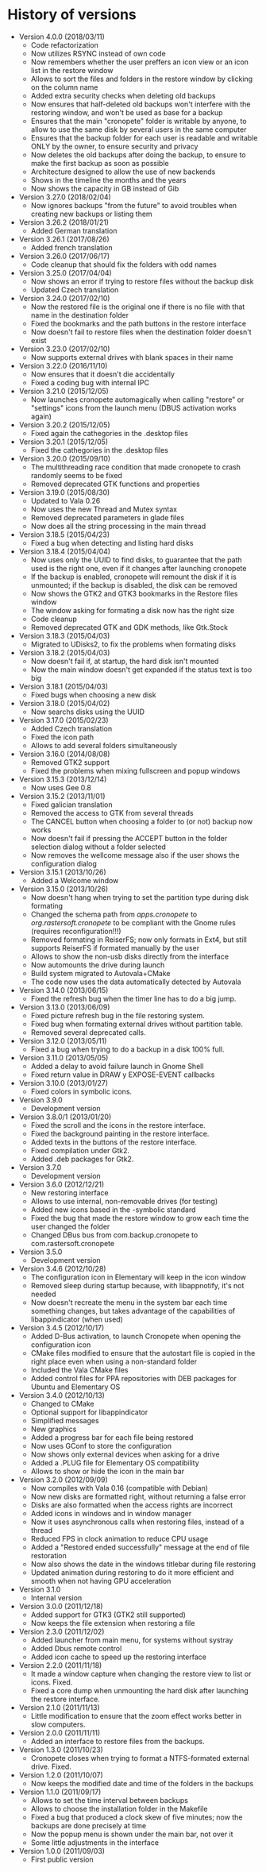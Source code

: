 # History of versions #

* Version 4.0.0 (2018/03/11)
  * Code refactorization
  * Now utilizes RSYNC instead of own code
  * Now remembers whether the user preffers an icon view or an icon list in the restore window
  * Allows to sort the files and folders in the restore window by clicking on the column name
  * Added extra security checks when deleting old backups
  * Now ensures that half-deleted old backups won't interfere with the restoring window, and won't be used as base for a backup
  * Ensures that the main "cronopete" folder is writable by anyone, to allow to use the same disk by several users in the same computer
  * Ensures that the backup folder for each user is readable and writable ONLY by the owner, to ensure security and privacy
  * Now deletes the old backups after doing the backup, to ensure to make the first backup as soon as possible
  * Architecture designed to allow the use of new backends
  * Shows in the timeline the months and the years
  * Now shows the capacity in GB instead of Gib
* Version 3.27.0 (2018/02/04)
  * Now ignores backups "from the future" to avoid troubles when creating new backups or listing them
* Version 3.26.2 (2018/01/21)
  * Added German translation
* Version 3.26.1 (2017/08/26)
  * Added french translation
* Version 3.26.0 (2017/06/17)
  * Code cleanup that should fix the folders with odd names
* Version 3.25.0 (2017/04/04)
  * Now shows an error if trying to restore files without the backup disk
  * Updated Czech translation
* Version 3.24.0 (2017/02/10)
  * Now the restored file is the original one if there is no file with that name in the destination folder
  * Fixed the bookmarks and the path buttons in the restore interface
  * Now doesn't fail to restore files when the destination folder doesn't exist
* Version 3.23.0 (2017/02/10)
  * Now supports external drives with blank spaces in their name
* Version 3.22.0 (2016/11/10)
  * Now ensures that it doesn't die accidentally
  * Fixed a coding bug with internal IPC
* Version 3.21.0 (2015/12/05)
  * Now launches cronopete automagically when calling "restore" or "settings" icons from the launch menu (DBUS activation works again)
* Version 3.20.2 (2015/12/05)
  * Fixed again the cathegories in the .desktop files
* Version 3.20.1 (2015/12/05)
  * Fixed the cathegories in the .desktop files
* Version 3.20.0 (2015/09/10)
  * The multithreading race condition that made cronopete to crash randomly seems to be fixed
  * Removed deprecated GTK functions and properties
* Version 3.19.0 (2015/08/30)
  * Updated to Vala 0.26
  * Now uses the new Thread and Mutex syntax
  * Removed deprecated parameters in glade files
  * Now does all the string processing in the main thread
* Version 3.18.5 (2015/04/23)
  * Fixed a bug when detecting and listing hard disks
* Version 3.18.4 (2015/04/04)
  * Now uses only the UUID to find disks, to guarantee that the path used is the right one, even if it changes after launching cronopete
  * If the backup is enabled, cronopete will remount the disk if it is unmounted; if the backup is disabled, the disk can be removed
  * Now shows the GTK2 and GTK3 bookmarks in the Restore files window
  * The window asking for formating a disk now has the right size
  * Code cleanup
  * Removed deprecated GTK and GDK methods, like Gtk.Stock
* Version 3.18.3 (2015/04/03)
  * Migrated to UDisks2, to fix the problems when formating disks
* Version 3.18.2 (2015/04/03)
  * Now doesn't fail if, at startup, the hard disk isn't mounted
  * Now the main window doesn't get expanded if the status text is too big
* Version 3.18.1 (2015/04/03)
  * Fixed bugs when choosing a new disk
* Version 3.18.0 (2015/04/02)
  * Now searchs disks using the UUID
* Version 3.17.0 (2015/02/23)
  * Added Czech translation
  * Fixed the icon path
  * Allows to add several folders simultaneously
* Version 3.16.0 (2014/08/08)
  * Removed GTK2 support
  * Fixed the problems when mixing fullscreen and popup windows
* Version 3.15.3 (2013/12/14)
  * Now uses Gee 0.8
* Version 3.15.2 (2013/11/01)
  * Fixed galician translation
  * Removed the access to GTK from several threads
  * The CANCEL button when choosing a folder to (or not) backup now works
  * Now doesn't fail if pressing the ACCEPT button in the folder selection dialog without a folder selected
  * Now removes the wellcome message also if the user shows the configuration dialog
* Version 3.15.1 (2013/10/26)
  * Added a Welcome window
* Version 3.15.0 (2013/10/26)
  * Now doesn't hang when trying to set the partition type during disk formating
  * Changed the schema path from <i>apps.cronopete</i> to <i>org.rastersoft.cronopete</i> to be compliant with the Gnome rules (requires reconfiguration!!!)
  * Removed formating in ReiserFS; now only formats in Ext4, but still supports ReiserFS if formated manually by the user
  * Allows to show the non-usb disks directly from the interface
  * Now automounts the drive during launch
  * Build system migrated to Autovala+CMake
  * The code now uses the data automatically detected by Autovala
* Version 3.14.0 (2013/06/15)
  * Fixed the refresh bug when the timer line has to do a big jump.
* Version 3.13.0 (2013/06/09)
  * Fixed picture refresh bug in the file restoring system.
  * Fixed bug when formating external drives without partition table.
  * Removed several deprecated calls.
* Version 3.12.0 (2013/05/11)
  * Fixed a bug when trying to do a backup in a disk 100% full.
* Version 3.11.0 (2013/05/05)
  * Added a delay to avoid failure launch in Gnome Shell
  * Fixed return value in DRAW y EXPOSE-EVENT callbacks
* Version 3.10.0 (2013/01/27)
  * Fixed colors in symbolic icons.
* Version 3.9.0
  * Development version
* Version 3.8.0/1 (2013/01/20)
  * Fixed the scroll and the icons in the restore interface.
  * Fixed the background painting in the restore interface.
  * Added texts in the buttons of the restore interface.
  * Fixed compilation under Gtk2.
  * Added .deb packages for Gtk2.
* Version 3.7.0
  * Development version
* Version 3.6.0 (2012/12/21)
  * New restoring interface
  * Allows to use internal, non-removable drives (for testing)
  * Added new icons based in the -symbolic standard
  * Fixed the bug that made the restore window to grow each time the user changed the folder
  * Changed DBus bus from com.backup.cronopete to com.rastersoft.cronopete
* Version 3.5.0
  * Development version
* Version 3.4.6 (2012/10/28)
  * The configuration icon in Elementary will keep in the icon window
  * Removed sleep during startup because, with libappnotify, it's not needed
  * Now doesn't recreate the menu in the system bar each time something changes, but takes advantage of the capabilities of libappindicator (when used)
* Version 3.4.5 (2012/10/17)
  * Added D-Bus activation, to launch Cronopete when opening the configuration icon
  * CMake files modified to ensure that the autostart file is copied in the right place even when using a non-standard folder
  * Included the Vala CMake files
  * Added control files for PPA repositories with DEB packages for Ubuntu and Elementary OS
* Version 3.4.0 (2012/10/13)
  * Changed to CMake
  * Optional support for libappindicator
  * Simplified messages
  * New graphics
  * Added a progress bar for each file being restored
  * Now uses GConf to store the configuration
  * Now shows only external devices when asking for a drive
  * Added a .PLUG file for Elementary OS compatibility
  * Allows to show or hide the icon in the main bar
* Version 3.2.0 (2012/09/09)
  * Now compiles with Vala 0.16 (compatible with Debian)
  * Now new disks are formatted right, without returning a false error
  * Disks are also formatted when the access rights are incorrect
  * Added icons in windows and in window manager
  * Now it uses asynchronous calls when restoring files, instead of a thread
  * Reduced FPS in clock animation to reduce CPU usage
  * Added a "Restored ended successfully" message at the end of file restoration
  * Now also shows the date in the windows titlebar during file restoring
  * Updated animation during restoring to do it more efficient and smooth when not having GPU acceleration
* Version 3.1.0
  * Internal version
* Version 3.0.0 (2011/12/18)
  * Added support for GTK3 (GTK2 still supported)
  * Now keeps the file extension when restoring a file
* Version 2.3.0 (2011/12/02)
  * Added launcher from main menu, for systems without systray
  * Added Dbus remote control
  * Added icon cache to speed up the restoring interface
* Version 2.2.0 (2011/11/18)
  * It made a window capture when changing the restore view to list or icons. Fixed.
  * Fixed a core dump when unmounting the hard disk after launching the restore interface.
* Version 2.1.0 (2011/11/13)
  * Little modification to ensure that the zoom effect works better in slow computers.
* Version 2.0.0 (2011/11/11)
  * Added an interface to restore files from the backups.
* Version 1.3.0 (2011/10/23)
  * Cronopete closes when trying to format a NTFS-formated external drive. Fixed.
* Version 1.2.0 (2011/10/07)
  * Now keeps the modified date and time of the folders in the backups
* Version 1.1.0 (2011/09/17)
  * Allows to set the time interval between backups
  * Allows to choose the installation folder in the Makefile
  * Fixed a bug that produced a clock skew of five minutes; now the backups are done precisely at time
  * Now the popup menu is shown under the main bar, not over it
  * Some little adjustments in the interface
* Version 1.0.0 (2011/09/03)
  * First public version
